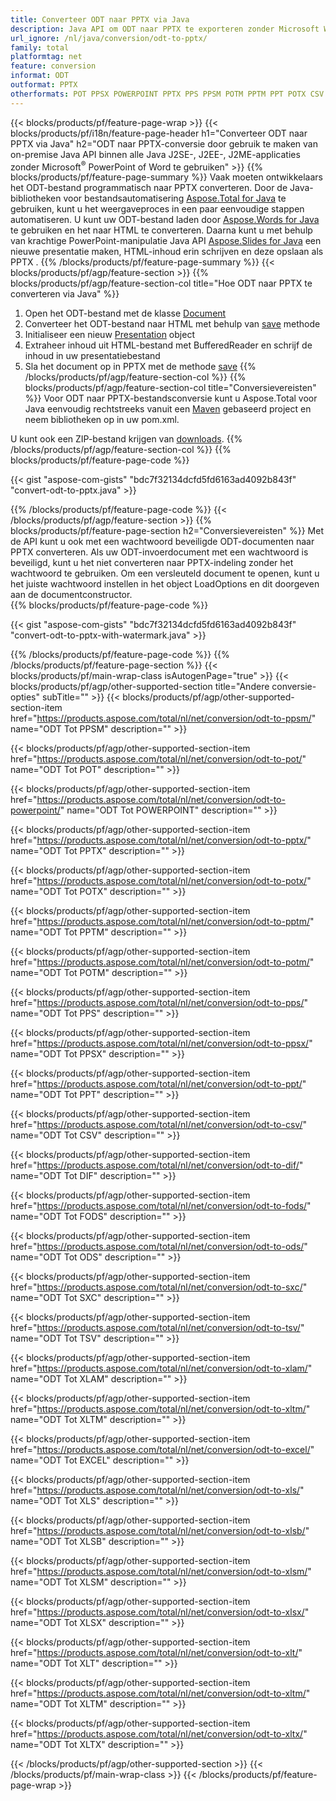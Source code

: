 ```yaml
---
title: Converteer ODT naar PPTX via Java
description: Java API om ODT naar PPTX te exporteren zonder Microsoft Word of PowerPoint te gebruiken
url_ignore: /nl/java/conversion/odt-to-pptx/
family: total
platformtag: net
feature: conversion
informat: ODT
outformat: PPTX
otherformats: POT PPSX POWERPOINT PPTX PPS PPSM POTM PPTM PPT POTX CSV DIF FODS ODS SXC TSV XLAM XLTM EXCEL XLS XLSB XLSM XLSX XLT XLTM XLTX
---
```

{{< blocks/products/pf/feature-page-wrap >}}
{{< blocks/products/pf/i18n/feature-page-header h1="Converteer ODT naar PPTX via Java" h2="ODT naar PPTX-conversie door gebruik te maken van on-premise Java API binnen alle Java J2SE-, J2EE-, J2ME-applicaties zonder Microsoft<sup>&reg;</sup> PowerPoint of Word te gebruiken" >}}
{{% blocks/products/pf/feature-page-summary %}}
Vaak moeten ontwikkelaars het ODT-bestand programmatisch naar PPTX converteren. Door de Java-bibliotheken voor bestandsautomatisering [Aspose.Total for Java](https://products.aspose.com/total/java/) te gebruiken, kunt u het weergaveproces in een paar eenvoudige stappen automatiseren. U kunt uw ODT-bestand laden door [Aspose.Words for Java](https://products.aspose.com/words/java/) te gebruiken en het naar HTML te converteren. Daarna kunt u met behulp van krachtige PowerPoint-manipulatie Java API [Aspose.Slides for Java](https://products.aspose.com/slides/java/) een nieuwe presentatie maken, HTML-inhoud erin schrijven en deze opslaan als PPTX .
{{% /blocks/products/pf/feature-page-summary  %}}
{{< blocks/products/pf/agp/feature-section >}}
{{% blocks/products/pf/agp/feature-section-col title="Hoe ODT naar PPTX te converteren via Java" %}}
1. Open het ODT-bestand met de klasse [Document](https://reference.aspose.com/words/java/com.aspose.words/Document)
2. Converteer het ODT-bestand naar HTML met behulp van [save](https://reference.aspose.com/words/java/com.aspose.words/Document#save(java.lang.String,com.aspose.words.SaveOptions)) methode
3. Initialiseer een nieuw [Presentation](https://reference.aspose.com/slides/java/com.aspose.slides/Presentation) object
5. Extraheer inhoud uit HTML-bestand met BufferedReader en schrijf de inhoud in uw presentatiebestand
6. Sla het document op in PPTX met de methode [save](https://reference.aspose.com/slides/java/com.aspose.slides/Presentation#save-java.io.OutputStream-int-)
{{% /blocks/products/pf/agp/feature-section-col %}}
{{% blocks/products/pf/agp/feature-section-col title="Conversievereisten" %}}
Voor ODT naar PPTX-bestandsconversie kunt u Aspose.Total voor Java eenvoudig rechtstreeks vanuit een [Maven](https://releases.aspose.com/total/java/) gebaseerd project en neem bibliotheken op in uw pom.xml.

U kunt ook een ZIP-bestand krijgen van [downloads](https://releases.aspose.com/total/java).
{{% /blocks/products/pf/agp/feature-section-col %}}
{{% blocks/products/pf/feature-page-code %}}

{{< gist "aspose-com-gists" "bdc7f32134dcfd5fd6163ad4092b843f" "convert-odt-to-pptx.java" >}}


{{% /blocks/products/pf/feature-page-code %}}
{{< /blocks/products/pf/agp/feature-section >}}
{{% blocks/products/pf/feature-page-section  h2="Conversievereisten" %}}
Met de API kunt u ook met een wachtwoord beveiligde ODT-documenten naar PPTX converteren. Als uw ODT-invoerdocument met een wachtwoord is beveiligd, kunt u het niet converteren naar PPTX-indeling zonder het wachtwoord te gebruiken. Om een versleuteld document te openen, kunt u het juiste wachtwoord instellen in het object LoadOptions en dit doorgeven aan de documentconstructor.  
{{% blocks/products/pf/feature-page-code %}}

{{< gist "aspose-com-gists" "bdc7f32134dcfd5fd6163ad4092b843f" "convert-odt-to-pptx-with-watermark.java" >}}

{{% /blocks/products/pf/feature-page-code  %}}
{{% /blocks/products/pf/feature-page-section %}}
{{< blocks/products/pf/main-wrap-class isAutogenPage="true" >}}
{{< blocks/products/pf/agp/other-supported-section title="Andere conversie-opties" subTitle="" >}}
{{< blocks/products/pf/agp/other-supported-section-item href="https://products.aspose.com/total/nl/net/conversion/odt-to-ppsm/" name="ODT Tot PPSM" description="" >}}

{{< blocks/products/pf/agp/other-supported-section-item href="https://products.aspose.com/total/nl/net/conversion/odt-to-pot/" name="ODT Tot POT" description="" >}}

{{< blocks/products/pf/agp/other-supported-section-item href="https://products.aspose.com/total/nl/net/conversion/odt-to-powerpoint/" name="ODT Tot POWERPOINT" description="" >}}

{{< blocks/products/pf/agp/other-supported-section-item href="https://products.aspose.com/total/nl/net/conversion/odt-to-pptx/" name="ODT Tot PPTX" description="" >}}

{{< blocks/products/pf/agp/other-supported-section-item href="https://products.aspose.com/total/nl/net/conversion/odt-to-potx/" name="ODT Tot POTX" description="" >}}

{{< blocks/products/pf/agp/other-supported-section-item href="https://products.aspose.com/total/nl/net/conversion/odt-to-pptm/" name="ODT Tot PPTM" description="" >}}

{{< blocks/products/pf/agp/other-supported-section-item href="https://products.aspose.com/total/nl/net/conversion/odt-to-potm/" name="ODT Tot POTM" description="" >}}

{{< blocks/products/pf/agp/other-supported-section-item href="https://products.aspose.com/total/nl/net/conversion/odt-to-pps/" name="ODT Tot PPS" description="" >}}

{{< blocks/products/pf/agp/other-supported-section-item href="https://products.aspose.com/total/nl/net/conversion/odt-to-ppsx/" name="ODT Tot PPSX" description="" >}}

{{< blocks/products/pf/agp/other-supported-section-item href="https://products.aspose.com/total/nl/net/conversion/odt-to-ppt/" name="ODT Tot PPT" description="" >}}

{{< blocks/products/pf/agp/other-supported-section-item href="https://products.aspose.com/total/nl/net/conversion/odt-to-csv/" name="ODT Tot CSV" description="" >}}

{{< blocks/products/pf/agp/other-supported-section-item href="https://products.aspose.com/total/nl/net/conversion/odt-to-dif/" name="ODT Tot DIF" description="" >}}

{{< blocks/products/pf/agp/other-supported-section-item href="https://products.aspose.com/total/nl/net/conversion/odt-to-fods/" name="ODT Tot FODS" description="" >}}

{{< blocks/products/pf/agp/other-supported-section-item href="https://products.aspose.com/total/nl/net/conversion/odt-to-ods/" name="ODT Tot ODS" description="" >}}

{{< blocks/products/pf/agp/other-supported-section-item href="https://products.aspose.com/total/nl/net/conversion/odt-to-sxc/" name="ODT Tot SXC" description="" >}}

{{< blocks/products/pf/agp/other-supported-section-item href="https://products.aspose.com/total/nl/net/conversion/odt-to-tsv/" name="ODT Tot TSV" description="" >}}

{{< blocks/products/pf/agp/other-supported-section-item href="https://products.aspose.com/total/nl/net/conversion/odt-to-xlam/" name="ODT Tot XLAM" description="" >}}

{{< blocks/products/pf/agp/other-supported-section-item href="https://products.aspose.com/total/nl/net/conversion/odt-to-xltm/" name="ODT Tot XLTM" description="" >}}

{{< blocks/products/pf/agp/other-supported-section-item href="https://products.aspose.com/total/nl/net/conversion/odt-to-excel/" name="ODT Tot EXCEL" description="" >}}

{{< blocks/products/pf/agp/other-supported-section-item href="https://products.aspose.com/total/nl/net/conversion/odt-to-xls/" name="ODT Tot XLS" description="" >}}

{{< blocks/products/pf/agp/other-supported-section-item href="https://products.aspose.com/total/nl/net/conversion/odt-to-xlsb/" name="ODT Tot XLSB" description="" >}}

{{< blocks/products/pf/agp/other-supported-section-item href="https://products.aspose.com/total/nl/net/conversion/odt-to-xlsm/" name="ODT Tot XLSM" description="" >}}

{{< blocks/products/pf/agp/other-supported-section-item href="https://products.aspose.com/total/nl/net/conversion/odt-to-xlsx/" name="ODT Tot XLSX" description="" >}}

{{< blocks/products/pf/agp/other-supported-section-item href="https://products.aspose.com/total/nl/net/conversion/odt-to-xlt/" name="ODT Tot XLT" description="" >}}

{{< blocks/products/pf/agp/other-supported-section-item href="https://products.aspose.com/total/nl/net/conversion/odt-to-xltm/" name="ODT Tot XLTM" description="" >}}

{{< blocks/products/pf/agp/other-supported-section-item href="https://products.aspose.com/total/nl/net/conversion/odt-to-xltx/" name="ODT Tot XLTX" description="" >}}


{{< /blocks/products/pf/agp/other-supported-section >}}
{{< /blocks/products/pf/main-wrap-class >}}
{{< /blocks/products/pf/feature-page-wrap >}}